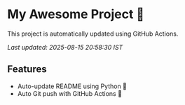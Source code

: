 # My Awesome Project 🚀

This project is automatically updated using GitHub Actions.

_Last updated: 2025-08-15 20:58:30 IST_

## Features
- Auto-update README using Python 🐍
- Auto Git push with GitHub Actions 🤖
